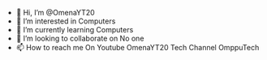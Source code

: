 - 👋 Hi, I’m @OmenaYT20
- 👀 I’m interested in Computers
- 🌱 I’m currently learning Computers
- 💞️ I’m looking to collaborate on No one
- 📫 How to reach me On Youtube OmenaYT20 Tech Channel OmppuTech

<!---
OmenaYT20/OmenaYT20 is a ✨ special ✨ repository because its `README.md` (this file) appears on your GitHub profile.
You can click the Preview link to take a look at your changes.
--->
